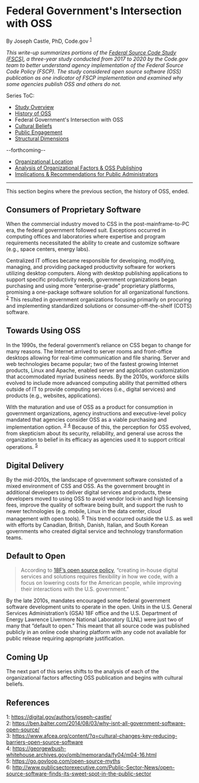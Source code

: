 # Federal Government's Intersection with OSS
By Joseph Castle, PhD, Code.gov <sup>[1](#fn1)</sup>

*This write-up summarizes portions of the [Federal Source Code Study (FSCS)](https://github.com/GSA/code-gov/blob/master/docs/FederalSourceCodeStudy/FederalSourceCodeStudy.pdf), a three-year study conducted from 2017 to 2020 by the Code.gov team to better understand agency implementation of the Federal Source Code Policy (FSCP). The study considered open source software (OSS) publication as one indicator of FSCP implementation and examined why some agencies publish OSS and others do not.*

Series ToC:
- [Study Overview](study_overview.md)
- [History of OSS](history_of_OSS.md)
- Federal Government's Intersection with OSS
- [Cultural Beliefs](cultural_beliefs.md)
- [Public Engagement](public_engagement.md)
- [Structural Dimensions](structural_dimensions.md)

--forthcoming--
- [Organizational Location](#)
- [Analysis of Organizational Factors & OSS Publishing](#)
- [Implications & Recommendations for Public Administrators](#)

---

This section begins where the previous section, the history of OSS, ended.

## Consumers of Proprietary Software

When the commercial industry moved to CSS in the post-mainframe-to-PC era, the federal government followed suit. Exceptions occurred in computing offices and laboratories where expertise and program requirements necessitated the ability to create and customize software (e.g., space centers, energy labs). 

Centralized IT offices became responsible for developing, modifying, managing, and providing packaged productivity software for workers utilizing desktop computers. Along with desktop publishing applications to support specific productivity needs, government organizations began purchasing and using more “enterprise-grade” proprietary platforms, promising a one-package software solution for all organizational functions. <sup>[2](#fn2)</sup> This resulted in government organizations focusing primarily on procuring and implementing standardized solutions or consumer-off-the-shelf (COTS) software.

## Towards Using OSS

In the 1990s, the federal government’s reliance on CSS began to change for many reasons. The Internet arrived to server rooms and front-office desktops allowing for real-time communication and file sharing. Server and web technologies became popular; two of the fastest growing Internet products, Linux and Apache, enabled server and application customization that accommodated myriad business needs. By the 2010s, workforce skills evolved to include more advanced computing ability that permitted others outside of IT to provide computing services (i.e., digital services) and products (e.g., websites, applications).

With the maturation and use of OSS as a product for consumption in government organizations, agency instructions and executive-level policy mandated that agencies consider OSS as a viable purchasing and implementation option. <sup>[3](#fn3)</sup> <sup>[4](#fn4)</sup> Because of this, the perception for OSS evolved, from skepticism about its security, reliability, and general use across the organization to belief in its efficacy as agencies used it to support critical operations. <sup>[5](#fn5)</sup>

## Digital Delivery

By the mid-2010s, the landscape of government software consisted of a mixed environment of CSS and OSS. As the government brought in additional developers to deliver digital services and products, these developers moved to using OSS to avoid vendor lock-in and high licensing fees, improve the quality of software being built, and support the rush to newer technologies (e.g. mobile, Linux in the data center, cloud management with open tools). <sup>[6](#fn6)</sup> This trend occurred outside the U.S. as well with efforts by Canadian, British, Danish, Italian, and South Korean governments who created digital service and technology transformation teams.

## Default to Open

> According to [18F’s open source policy](https://github.com/18F/open-source-policy), “creating in-house digital services and solutions requires flexibility in how we code, with a focus on lowering costs for the American people, while improving their interactions with the U.S. government.”

By the late 2010s, mandates encouraged some federal government software development units to operate in the open. Units in the U.S. General Services Administration’s (GSA) 18F office and the U.S. Department of Energy Lawrence Livermore National Laboratory (LLNL) were just two of many that “default to open.” This meant that all source code was published publicly in an online code sharing platform with any code not available for public release requiring appropriate justification.

## Coming Up

The next part of this series shifts to the analysis of each of the organizational factors affecting OSS publication and begins with cultural beliefs.

## References

<a name='fn1'>1</a>: https://digital.gov/authors/joseph-castle/  
<a name='fn2'>2</a>: https://ben.balter.com/2014/08/03/why-isnt-all-government-software-open-source/  
<a name='fn3'>3</a>: https://www.afcea.org/content/?q=cultural-changes-key-reducing-barriers-open-source-software  
<a name='fn4'>4</a>: https://georgewbush-whitehouse.archives.gov/omb/memoranda/fy04/m04-16.html  
<a name='fn5'>5</a>: https://go.govloop.com/open-source-myths  
<a name='fn6'>6</a>: http://www.publicsectorexecutive.com/Public-Sector-News/open-source-software-finds-its-sweet-spot-in-the-public-sector